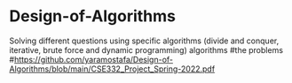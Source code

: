 # Design-of-Algorithms
Solving different questions using specific algorithms (divide and conquer, iterative, brute force and dynamic programming) algorithms
#the problems
#https://github.com/yaramostafa/Design-of-Algorithms/blob/main/CSE332_Project_Spring-2022.pdf
